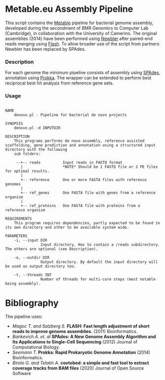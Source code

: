 # Metable.eu Assembly Pipeline

This script contains the [Metable](https://www.facebook.com/Metable/) pipeline for bacterial genome assembly, 
developed during the secondment of BMR Genomics to Computer Lab (Cambridge), in collaboration with the
University of Camerino. The original assemblies (2014) have been performed using [Newbler](newbler.md) after paired-end
reads merging using [Flash](flash.md). To allow broader use of the script from partners Newbler has been replaced by 
SPAdes.

### Description

For each genome the minimum pipeline consists of assembly using 
[SPAdes](http://bioinf.spbau.ru/spades), annotation using [Prokka](https://github.com/tseemann/prokka).
The wrapper can be extended to perform best reciprocal best hit analysis from reference gene sets.


### Usage

```

NAME
    denovo.pl - Pipeline for bacterial de novo projects

SYNOPSIS
    denovo.pl -d INPUTDIR

DESCRIPTION
    This programs performs de novo assembly, reference assisted scaffolding, gene prediction and annotation using a structured input directory with the following
    sub folders:

     --+-- reads          Input reads in FASTQ format
       |                  *NOTE* Should be 1 FASTQ file or 2 PE files for optimal results.
       |
       +-- reference      One or more FASTA files with reference genomes
       |
       +-- ref_genes      One FASTA file with genes from a reference organism
       |
       +-- ref_proteins   One FASTA file with proteins from a reference organism

REQUIREMENTS
    This program requires dependencies, partly expected to be found in its own directory and other to be available system wide.

PARAMETERS
    -i, --input DIR
                Input directory. Has to contain a /reads subdirectory. The others are optional (see Description).

    -o, --outdir DIR
                Output directory. By default the input directory will be used as output directory too.

    -t, --threads INT
                Number of threads for multi-core steps (most notable being assembly).
```

# Bibliography
The pipeline uses:
- _Magoc T. and Salzberg S._ **FLASH: Fast length adjustment of short reads to improve genome assemblies.** (2011) Bioinformatics.
- _Bankevich A. et. al_ **SPAdes: A New Genome Assembly Algorithm and Its Applications to Single-Cell Sequencing** (2012) Journal of Computational Biology.
- _Seemann T._ **Prokka: Rapid Prokaryotic Genome Annotation** (2014) Bioinformatics.
- _Birolo G. and Telatin A._ **covtobed: a simple and fast tool to extract coverage tracks from BAM files** (2020) Journal of Open Source Software

